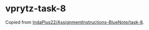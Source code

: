 # vprytz-task-8

Copied from [IndaPlus22/AssignmentInstructions-BlueNote/task-8](https://github.com/IndaPlus22/AssignmentInstructions-BlueNote/tree/main/task-8).
